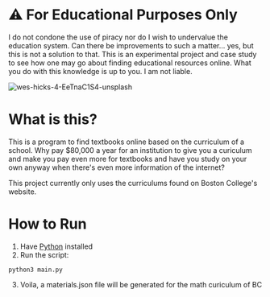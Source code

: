 # ⚠️ For Educational Purposes Only
I do not condone the use of piracy nor do I wish to undervalue the education system. Can there be improvements to such a matter... yes, but this is not a solution to that. This is an experimental project and case study to see how one may go about finding educational resources online. What you do with this knowledge is up to you. I am not liable.

![wes-hicks-4-EeTnaC1S4-unsplash](https://github.com/ryanbyrne30/textbook_finder/assets/33855634/e33000c7-e68a-4044-9542-c5466ec1f663)

# What is this?
This is a program to find textbooks online based on the curriculum of a school. Why pay $80,000 a year for an institution to give you a curiculum and make you pay even more for textbooks and have you study on your own anyway 
when there's even more information of the internet?

This project currently only uses the curriculums found on Boston College's website.

# How to Run
1. Have [Python](https://www.python.org/) installed
2. Run the script:
```
python3 main.py
```
3. Voila, a materials.json file will be generated for the math curiculum of BC
